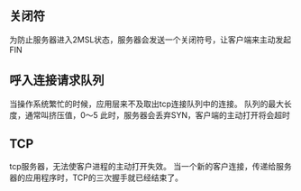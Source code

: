 ## 关闭符
为防止服务器进入2MSL状态，服务器会发送一个关闭符号，让客户端来主动发起FIN

## 呼入连接请求队列

当操作系统繁忙的时候，应用层来不及取出tcp连接队列中的连接。
队列的最大长度，通常叫挤压值，0～5
此时，服务器会丢弃SYN，客户端的主动打开将会超时

## TCP

tcp服务器，无法使客户进程的主动打开失效。
当一个新的客户连接，传递给服务器的应用程序时，TCP的三次握手就已经结束了。